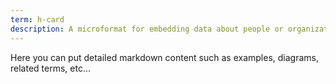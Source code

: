 ```yaml
---
term: h-card
description: A microformat for embedding data about people or organizations.
---
```


Here you can put detailed markdown content such as examples, diagrams, related terms, etc... 